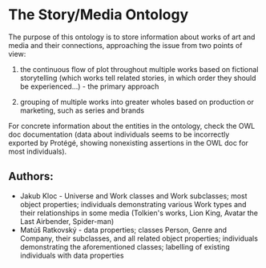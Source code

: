 # The Story/Media Ontology

The purpose of this ontology is to store information about works of art and media and their connections, approaching the issue from two points of view:

1. the continuous flow of plot throughout multiple works based on fictional storytelling (which works tell related stories, in which order they should be experienced...) - the primary approach

2. grouping of multiple works into greater wholes based on production or marketing, such as series and brands

For concrete information about the entities in the ontology, check the OWL doc documentation (data about individuals seems to be incorrectly exported by Protégé, showing nonexisting assertions in the OWL doc for most individuals).

## Authors:

- Jakub Kloc - Universe and Work classes and Work subclasses; most object properties; individuals demonstrating various Work types and their relationships in some media (Tolkien's works, Lion King, Avatar the Last Airbender, Spider-man)
- Matúš Ratkovský - data properties; classes Person, Genre and Company, their subclasses, and all related object properties; individuals demonstrating the aforementioned classes; labelling of existing individuals with data properties
